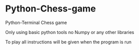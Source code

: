 # Python-Chess-game

Python-Terminal Chess game

Only using basic python tools no Numpy or any other libraries

To play all instructions will be given when the program is run
